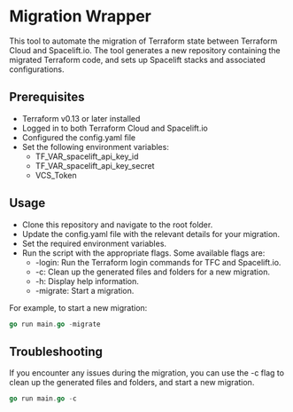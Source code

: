 # Migration Wrapper

This tool to automate the migration of Terraform state between Terraform Cloud and Spacelift.io. The tool generates a new repository containing the migrated Terraform code, and sets up Spacelift stacks and associated configurations.

## Prerequisites

- Terraform v0.13 or later installed
- Logged in to both Terraform Cloud and Spacelift.io
- Configured the config.yaml file
- Set the following environment variables:
  - TF_VAR_spacelift_api_key_id
  - TF_VAR_spacelift_api_key_secret
  - VCS_Token

## Usage

- Clone this repository and navigate to the root folder.
- Update the config.yaml file with the relevant details for your migration.
- Set the required environment variables.
- Run the script with the appropriate flags. Some available flags are:
  - -login: Run the Terraform login commands for TFC and Spacelift.io.
  - -c: Clean up the generated files and folders for a new migration.
  - -h: Display help information.
  - -migrate: Start a migration.

For example, to start a new migration:

```go
go run main.go -migrate
```

## Troubleshooting

If you encounter any issues during the migration, you can use the -c flag to clean up the generated files and folders, and start a new migration.

```go
go run main.go -c
```
